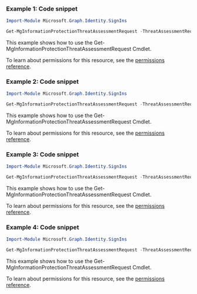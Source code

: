 ### Example 1: Code snippet

```powershellImport-Module Microsoft.Graph.Identity.SignIns

Get-MgInformationProtectionThreatAssessmentRequest -ThreatAssessmentRequestId $threatAssessmentRequestId
```
This example shows how to use the Get-MgInformationProtectionThreatAssessmentRequest Cmdlet.
To learn about permissions for this resource, see the [permissions reference](/graph/permissions-reference).

### Example 2: Code snippet

```powershellImport-Module Microsoft.Graph.Identity.SignIns

Get-MgInformationProtectionThreatAssessmentRequest -ThreatAssessmentRequestId $threatAssessmentRequestId
```
This example shows how to use the Get-MgInformationProtectionThreatAssessmentRequest Cmdlet.
To learn about permissions for this resource, see the [permissions reference](/graph/permissions-reference).

### Example 3: Code snippet

```powershellImport-Module Microsoft.Graph.Identity.SignIns

Get-MgInformationProtectionThreatAssessmentRequest -ThreatAssessmentRequestId $threatAssessmentRequestId
```
This example shows how to use the Get-MgInformationProtectionThreatAssessmentRequest Cmdlet.
To learn about permissions for this resource, see the [permissions reference](/graph/permissions-reference).

### Example 4: Code snippet

```powershellImport-Module Microsoft.Graph.Identity.SignIns

Get-MgInformationProtectionThreatAssessmentRequest -ThreatAssessmentRequestId $threatAssessmentRequestId -ExpandProperty "results"
```
This example shows how to use the Get-MgInformationProtectionThreatAssessmentRequest Cmdlet.
To learn about permissions for this resource, see the [permissions reference](/graph/permissions-reference).

